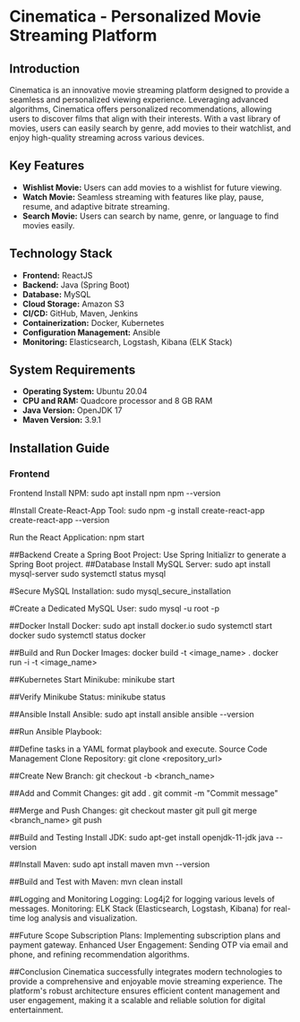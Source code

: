 # Cinematica - Personalized Movie Streaming Platform

## Introduction

Cinematica is an innovative movie streaming platform designed to provide a seamless and personalized viewing experience. Leveraging advanced algorithms, Cinematica offers personalized recommendations, allowing users to discover films that align with their interests. With a vast library of movies, users can easily search by genre, add movies to their watchlist, and enjoy high-quality streaming across various devices.

## Key Features

- **Wishlist Movie:** Users can add movies to a wishlist for future viewing.
- **Watch Movie:** Seamless streaming with features like play, pause, resume, and adaptive bitrate streaming.
- **Search Movie:** Users can search by name, genre, or language to find movies easily.

## Technology Stack

- **Frontend:** ReactJS
- **Backend:** Java (Spring Boot)
- **Database:** MySQL
- **Cloud Storage:** Amazon S3
- **CI/CD:** GitHub, Maven, Jenkins
- **Containerization:** Docker, Kubernetes
- **Configuration Management:** Ansible
- **Monitoring:** Elasticsearch, Logstash, Kibana (ELK Stack)

## System Requirements

- **Operating System:** Ubuntu 20.04
- **CPU and RAM:** Quadcore processor and 8 GB RAM
- **Java Version:** OpenJDK 17
- **Maven Version:** 3.9.1

## Installation Guide

### Frontend
Frontend
Install NPM:
sudo apt install npm
npm --version

#Install Create-React-App Tool:
sudo npm -g install create-react-app
create-react-app --version

Run the React Application:
npm start

##Backend
Create a Spring Boot Project:
Use Spring Initializr to generate a Spring Boot project.
##Database
Install MySQL Server:
sudo apt install mysql-server
sudo systemctl status mysql

#Secure MySQL Installation:
sudo mysql_secure_installation

#Create a Dedicated MySQL User:
sudo mysql -u root -p

##Docker
Install Docker:
sudo apt install docker.io
sudo systemctl start docker
sudo systemctl status docker

##Build and Run Docker Images:
docker build -t <image_name> .
docker run -i -t <image_name>

##Kubernetes
Start Minikube:
minikube start

##Verify Minikube Status:
minikube status

##Ansible
Install Ansible:
sudo apt install ansible
ansible --version

##Run Ansible Playbook:

##Define tasks in a YAML format playbook and execute.
Source Code Management
Clone Repository:
git clone <repository_url>

##Create New Branch:
git checkout -b <branch_name>

##Add and Commit Changes:
git add .
git commit -m "Commit message"

##Merge and Push Changes:
git checkout master
git pull
git merge <branch_name>
git push

##Build and Testing
Install JDK:
sudo apt-get install openjdk-11-jdk
java --version

##Install Maven:
sudo apt install maven
mvn --version

##Build and Test with Maven:
mvn clean install

##Logging and Monitoring
Logging: Log4j2 for logging various levels of messages.
Monitoring: ELK Stack (Elasticsearch, Logstash, Kibana) for real-time log analysis and visualization.

##Future Scope
Subscription Plans: Implementing subscription plans and payment gateway.
Enhanced User Engagement: Sending OTP via email and phone, and refining recommendation algorithms.

##Conclusion
Cinematica successfully integrates modern technologies to provide a comprehensive and enjoyable movie streaming experience. The platform's robust architecture ensures efficient content management and user engagement, making it a scalable and reliable solution for digital entertainment.

